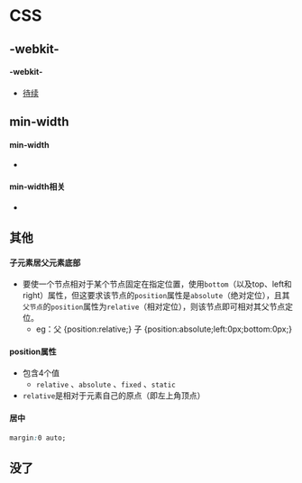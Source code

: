 # CSS

## -webkit-

#### -webkit-

* [待续](https://www.cnblogs.com/zhru/p/3832968.html)

  

## min-width

#### min-width

* 

#### min-width相关

* 



## 其他

#### 子元素居父元素底部

* 要使一个节点相对于某个节点固定在指定位置，使用`bottom`（以及top、left和right）属性，但这要求该节点的`position`属性是`absolute`（绝对定位），且其`父节点`的`position`属性为`relative`（相对定位），则该节点即可相对其父节点定位。 
  * eg：父 {position:relative;}   子  {position:absolute;left:0px;bottom:0px;} 

#### position属性

* 包含4个值
  * `relative` 、`absolute` 、`fixed` 、`static` 
* `relative`是相对于元素自己的原点（即左上角顶点）

#### 居中

```css
margin:0 auto; 
```



## 没了



